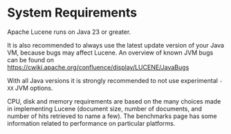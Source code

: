 <!--
    Licensed to the Apache Software Foundation (ASF) under one or more
    contributor license agreements.  See the NOTICE file distributed with
    this work for additional information regarding copyright ownership.
    The ASF licenses this file to You under the Apache License, Version 2.0
    the "License"); you may not use this file except in compliance with
    the License.  You may obtain a copy of the License at

        http://www.apache.org/licenses/LICENSE-2.0

    Unless required by applicable law or agreed to in writing, software
    distributed under the License is distributed on an "AS IS" BASIS,
    WITHOUT WARRANTIES OR CONDITIONS OF ANY KIND, either express or implied.
    See the License for the specific language governing permissions and
    limitations under the License.
 -->

# System Requirements

Apache Lucene runs on Java 23 or greater.

It is also recommended to always use the latest update version of your
Java VM, because bugs may affect Lucene. An overview of known JVM bugs
can be found on https://cwiki.apache.org/confluence/display/LUCENE/JavaBugs

With all Java versions it is strongly recommended to not use experimental
`-XX` JVM options.

CPU, disk and memory requirements are based on the many choices made in
implementing Lucene (document size, number of documents, and number of
hits retrieved to name a few). The benchmarks page has some information
related to performance on particular platforms.
